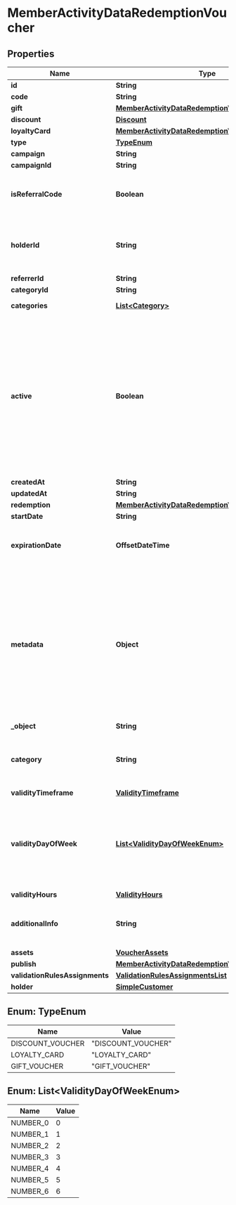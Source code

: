 

# MemberActivityDataRedemptionVoucher


## Properties

| Name | Type | Description |
|------------ | ------------- | ------------- |
|**id** | **String** |  |
|**code** | **String** |  |
|**gift** | [**MemberActivityDataRedemptionVoucherGift**](MemberActivityDataRedemptionVoucherGift.md) |  |
|**discount** | [**Discount**](Discount.md) |  |
|**loyaltyCard** | [**MemberActivityDataRedemptionVoucherLoyaltyCard**](MemberActivityDataRedemptionVoucherLoyaltyCard.md) |  |
|**type** | [**TypeEnum**](#TypeEnum) |  |
|**campaign** | **String** |  |
|**campaignId** | **String** |  |
|**isReferralCode** | **Boolean** | Flag indicating whether this voucher is a referral code; &#x60;true&#x60; for campaign type &#x60;REFERRAL_PROGRAM&#x60;. |
|**holderId** | **String** | Unique customer identifier of the redeemable holder. It equals to the customer ID assigned by Voucherify. |
|**referrerId** | **String** |  |
|**categoryId** | **String** |  |
|**categories** | [**List&lt;Category&gt;**](Category.md) | Contains details about the category. |
|**active** | **Boolean** | Shows whether the voucher is on or off. &#x60;true&#x60; indicates an *active* voucher and &#x60;false&#x60; indicates an *inactive* voucher. and A flag to toggle the voucher on or off. You can disable a voucher even though it&#39;s within the active period defined by the &#x60;start_date&#x60; and &#x60;expiration_date&#x60;.    - &#x60;true&#x60; indicates an *active* voucher - &#x60;false&#x60; indicates an *inactive* voucher |
|**createdAt** | **String** |  |
|**updatedAt** | **String** |  |
|**redemption** | [**MemberActivityDataRedemptionVoucherRedemption**](MemberActivityDataRedemptionVoucherRedemption.md) |  |
|**startDate** | **String** |  |
|**expirationDate** | **OffsetDateTime** | Expiration timestamp defines when the code expires in ISO 8601 format.  Voucher is *inactive after* this date. |
|**metadata** | **Object** | A set of custom key/value pairs that you can attach to a voucher. The metadata object stores all custom attributes assigned to the voucher. and The metadata object stores all custom attributes assigned to the code. A set of key/value pairs that you can attach to a voucher object. It can be useful for storing additional information about the voucher in a structured format. |
|**_object** | **String** |  |
|**category** | **String** | Tag defining the category that this voucher belongs to. Useful when listing vouchers using the List Vouchers endpoint. |
|**validityTimeframe** | [**ValidityTimeframe**](ValidityTimeframe.md) |  |
|**validityDayOfWeek** | [**List&lt;ValidityDayOfWeekEnum&gt;**](#List&lt;ValidityDayOfWeekEnum&gt;) | Integer array corresponding to the particular days of the week in which the voucher is valid.  - &#x60;0&#x60; Sunday - &#x60;1&#x60; Monday - &#x60;2&#x60; Tuesday - &#x60;3&#x60; Wednesday - &#x60;4&#x60; Thursday - &#x60;5&#x60; Friday - &#x60;6&#x60; Saturday |
|**validityHours** | [**ValidityHours**](ValidityHours.md) |  |
|**additionalInfo** | **String** | An optional field to keep any extra textual information about the code such as a code description and details. |
|**assets** | [**VoucherAssets**](VoucherAssets.md) |  |
|**publish** | [**MemberActivityDataRedemptionVoucherPublish**](MemberActivityDataRedemptionVoucherPublish.md) |  |
|**validationRulesAssignments** | [**ValidationRulesAssignmentsList**](ValidationRulesAssignmentsList.md) |  |
|**holder** | [**SimpleCustomer**](SimpleCustomer.md) |  |



## Enum: TypeEnum

| Name | Value |
|---- | -----|
| DISCOUNT_VOUCHER | &quot;DISCOUNT_VOUCHER&quot; |
| LOYALTY_CARD | &quot;LOYALTY_CARD&quot; |
| GIFT_VOUCHER | &quot;GIFT_VOUCHER&quot; |



## Enum: List&lt;ValidityDayOfWeekEnum&gt;

| Name | Value |
|---- | -----|
| NUMBER_0 | 0 |
| NUMBER_1 | 1 |
| NUMBER_2 | 2 |
| NUMBER_3 | 3 |
| NUMBER_4 | 4 |
| NUMBER_5 | 5 |
| NUMBER_6 | 6 |



